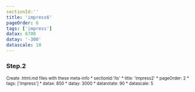 ```yaml
---
sectionId:''
title: 'impress6'
pageOrder: 6
tags: ['impress']
datax: 6700
datay: '-300'
datascale: 10
---
```

### Step.2
<span style="font-size:80%;">
Create .html.md files with these meta-info
 * sectionId:'its'
 * title: 'impress2'
 * pageOrder: 2
 * tags: ['impress']
 * datax: 850
 * datay: 3000
 * datarotate: 90
 * datascale: 5
</span>
